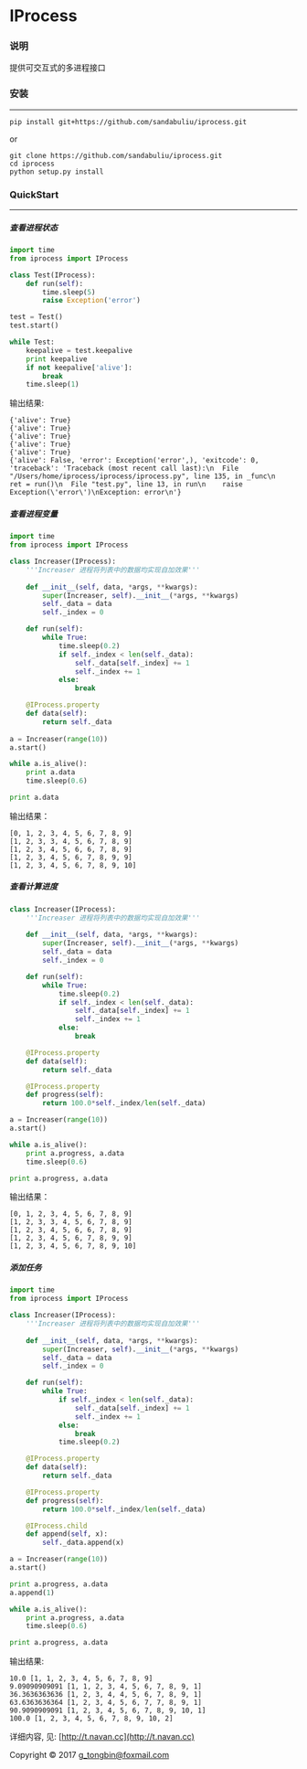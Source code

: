 #  IProcess

### 说明
提供可交互式的多进程接口


### 安装
-----------
```shell
pip install git+https://github.com/sandabuliu/iprocess.git
```
or

```shell
git clone https://github.com/sandabuliu/iprocess.git
cd iprocess
python setup.py install
```


### QuickStart
---------------
#####  查看进程状态
```python
import time
from iprocess import IProcess

class Test(IProcess):
    def run(self):
        time.sleep(5)
        raise Exception('error')

test = Test()
test.start()

while Test:
    keepalive = test.keepalive
    print keepalive
    if not keepalive['alive']:
        break
    time.sleep(1)
```

输出结果:

	{'alive': True}
    {'alive': True}
    {'alive': True}
    {'alive': True}
    {'alive': True}
    {'alive': False, 'error': Exception('error',), 'exitcode': 0, 'traceback': 'Traceback (most recent call last):\n  File "/Users/home/iprocess/iprocess/iprocess.py", line 135, in _func\n    ret = run()\n  File "test.py", line 13, in run\n    raise Exception(\'error\')\nException: error\n'}

##### 查看进程变量
```python
import time
from iprocess import IProcess

class Increaser(IProcess):
    '''Increaser 进程将列表中的数据均实现自加效果'''
    
    def __init__(self, data, *args, **kwargs):
        super(Increaser, self).__init__(*args, **kwargs)
        self._data = data
        self._index = 0

    def run(self):
        while True:
            time.sleep(0.2)
            if self._index < len(self._data):
                self._data[self._index] += 1
                self._index += 1
            else:
                break

    @IProcess.property
    def data(self):
        return self._data
        
a = Increaser(range(10))
a.start()

while a.is_alive():
    print a.data
    time.sleep(0.6)

print a.data
```

输出结果：

	[0, 1, 2, 3, 4, 5, 6, 7, 8, 9]
    [1, 2, 3, 3, 4, 5, 6, 7, 8, 9]
    [1, 2, 3, 4, 5, 6, 6, 7, 8, 9]
    [1, 2, 3, 4, 5, 6, 7, 8, 9, 9]
    [1, 2, 3, 4, 5, 6, 7, 8, 9, 10]
    
##### 查看计算进度
```python
class Increaser(IProcess):
    '''Increaser 进程将列表中的数据均实现自加效果'''
    
    def __init__(self, data, *args, **kwargs):
        super(Increaser, self).__init__(*args, **kwargs)
        self._data = data
        self._index = 0

    def run(self):
        while True:
            time.sleep(0.2)
            if self._index < len(self._data):
                self._data[self._index] += 1
                self._index += 1
            else:
                break

    @IProcess.property
    def data(self):
        return self._data

    @IProcess.property
    def progress(self):
        return 100.0*self._index/len(self._data)

a = Increaser(range(10))
a.start()

while a.is_alive():
    print a.progress, a.data
    time.sleep(0.6)

print a.progress, a.data
```

输出结果：

	[0, 1, 2, 3, 4, 5, 6, 7, 8, 9]
    [1, 2, 3, 3, 4, 5, 6, 7, 8, 9]
    [1, 2, 3, 4, 5, 6, 6, 7, 8, 9]
    [1, 2, 3, 4, 5, 6, 7, 8, 9, 9]
    [1, 2, 3, 4, 5, 6, 7, 8, 9, 10]

#####  添加任务
```python
import time
from iprocess import IProcess

class Increaser(IProcess):
    '''Increaser 进程将列表中的数据均实现自加效果'''
    
    def __init__(self, data, *args, **kwargs):
        super(Increaser, self).__init__(*args, **kwargs)
        self._data = data
        self._index = 0

    def run(self):
        while True:
            if self._index < len(self._data):
                self._data[self._index] += 1
                self._index += 1
            else:
                break
            time.sleep(0.2)

    @IProcess.property
    def data(self):
        return self._data

    @IProcess.property
    def progress(self):
        return 100.0*self._index/len(self._data)

    @IProcess.child
    def append(self, x):
        self._data.append(x)

a = Increaser(range(10))
a.start()

print a.progress, a.data
a.append(1)

while a.is_alive():
    print a.progress, a.data
    time.sleep(0.6)

print a.progress, a.data
```

输出结果:

    10.0 [1, 1, 2, 3, 4, 5, 6, 7, 8, 9]
    9.09090909091 [1, 1, 2, 3, 4, 5, 6, 7, 8, 9, 1]
    36.3636363636 [1, 2, 3, 4, 4, 5, 6, 7, 8, 9, 1]
    63.6363636364 [1, 2, 3, 4, 5, 6, 7, 7, 8, 9, 1]
    90.9090909091 [1, 2, 3, 4, 5, 6, 7, 8, 9, 10, 1]
    100.0 [1, 2, 3, 4, 5, 6, 7, 8, 9, 10, 2]

详细内容, 见: [http://t.navan.cc](http://t.navan.cc)

Copyright © 2017 [g_tongbin@foxmail.com](mailto:g_tongbin@foxmail.com)